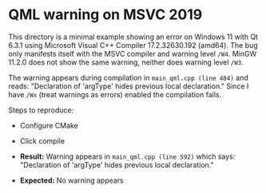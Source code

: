 QML warning on MSVC 2019
========================

This directory is a minimal example showing an error on Windows 11 with Qt 6.3.1 using Microsoft Visual C++ Compiler 17.2.32630.192 (amd64).
The bug only manifests itself with the MSVC compiler and warning level `/W4`.
MinGW 11.2.0 does not show the same warning, neither does warning level `/W3`.

The warning appears during compilation in `main_qml.cpp (line 484)` and reads: "Declaration of 'argType' hides previous local declaration."
Since I have `/Wx` (treat warnings as errors) enabled the compilation fails.

Steps to reproduce:

* Configure CMake
* Click compile


* __Result:__ Warning appears in `main_qml.cpp (line 592)` which says: "Declaration of 'argType' hides previous local declaration."
* __Expected:__ No warning appears
